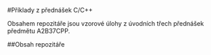 #Příklady z přednášek C/C++

Obsahem repozitáře jsou vzorové úlohy z úvodních třech přednášek předmětu A2B37CPP.

##Obsah repozitáře


